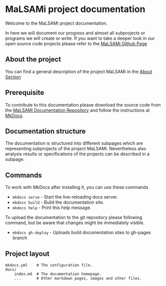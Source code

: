 # MaLSAMi project documentation


Welcome to the MaLSAMi project documentation.

In here we will document our progress and almost all subprojects or programs
we will create or write.
If you want to take a deeper look in our open source code projects please refer to the [MaLSAMi Github Page](https://github.com/malsami)

## About the project

You can find a general description of the project MaLSAMi in the [About Section](/about)

## Prerequisite

To contribute to this documentation please download the source code from the [MaLSAMi Documentation Repository](https://github.com/malsami/documentation)
and follow the instructions at [MkDocs](http://www.mkdocs.org/#installation).

## Documentation structure

The documentation is structured into different subpages which are representing subprojects of the project MaLSAMi.
Nevertheless also analysis results or specifications of the projects can be described in a subpage.


## Commands

To work with MkDocs after installing it, you can use these commands

* `mkdocs serve` - Start the live-reloading docs server.
* `mkdocs build` - Build the documentation site.
* `mkdocs help` - Print this help message.

To upload the documentation to the git repository please following command, but be aware that changes might be immediately visible.

* `mkdocs gh-deploy` - Uploads build documentation sites to gh-pages branch

## Project layout

    mkdocs.yml    # The configuration file.
    docs/
        index.md  # The documentation homepage.
        ...       # Other markdown pages, images and other files.
